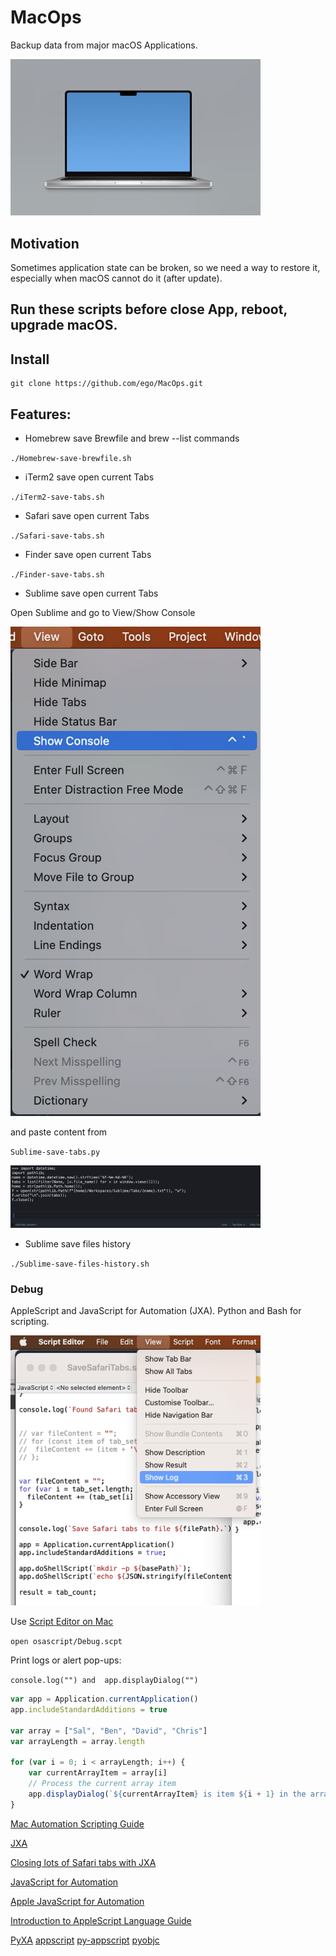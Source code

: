 # MacOps

Backup data from major macOS Applications.

<img src="img/MacOps.png" width="400" />

## Motivation

Sometimes application state can be broken, so we need a way to restore it, especially when macOS cannot do it (after update).

## Run these scripts before close App, reboot, upgrade macOS.

## Install

```shell
git clone https://github.com/ego/MacOps.git
```

## Features:

* Homebrew save Brewfile and brew --list commands

`./Homebrew-save-brewfile.sh`

* iTerm2 save open current Tabs

`./iTerm2-save-tabs.sh`

* Safari save open current Tabs

`./Safari-save-tabs.sh`

* Finder save open current Tabs

`./Finder-save-tabs.sh`

* Sublime save open current Tabs

Open Sublime and go to View/Show Console

<img src="img/Sublime-show-console.png" width="400" />

and paste content from

`Sublime-save-tabs.py`

<img src="img/Sublime-console-code.png" width="400" />

* Sublime save files history

`./Sublime-save-files-history.sh`


### Debug

AppleScript and JavaScript for Automation (JXA).
Python and Bash for scripting.

<img src="img/Debug-JXA.png" width="400" />

Use [Script Editor on Mac](https://support.apple.com/en-gb/guide/script-editor/scpedt6935/mac)

`open osascript/Debug.scpt`

Print logs or alert pop-ups:

`console.log("") and  app.displayDialog("")`

```JavaScript
var app = Application.currentApplication()
app.includeStandardAdditions = true

var array = ["Sal", "Ben", "David", "Chris"]
var arrayLength = array.length

for (var i = 0; i < arrayLength; i++) {
    var currentArrayItem = array[i]
    // Process the current array item
    app.displayDialog(`${currentArrayItem} is item ${i + 1} in the array.`)
}
```

[Mac Automation Scripting Guide](https://developer.apple.com/library/archive/documentation/LanguagesUtilities/Conceptual/MacAutomationScriptingGuide/ManipulateListsofItems.html)

[JXA](https://developer.apple.com/library/archive/releasenotes/InterapplicationCommunication/RN-JavaScriptForAutomation)

[Closing lots of Safari tabs with JXA](https://alexwlchan.net/2022/safari-tabs/)

[JavaScript for Automation](https://wiki.keyboardmaestro.com/JavaScript_for_Automation)

[Apple JavaScript for Automation](https://developer.apple.com/library/archive/releasenotes/InterapplicationCommunication/RN-JavaScriptForAutomation/Articles/Introduction.html#//apple_ref/doc/uid/TP40014508)

[Introduction to AppleScript Language Guide](https://developer.apple.com/library/archive/documentation/AppleScript/Conceptual/AppleScriptLangGuide/introduction/ASLR_intro.html#//apple_ref/doc/uid/TP40000983)

[PyXA](https://skaplanofficial.github.io/PyXA/tutorial/appscript.html)
[appscript](https://appscript.sourceforge.io)
[py-appscript](https://appscript.sourceforge.io/py-appscript/doc.html)
[pyobjc](https://pypi.org/project/pyobjc/)
